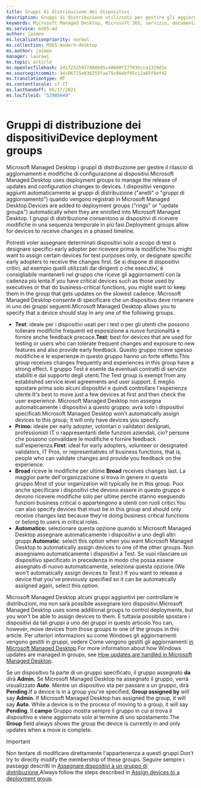 ```yaml
---
title: Gruppi di distribuzione dei dispositivi
description: Gruppi di distribuzione utilizzati per gestire gli aggiornamenti e altre modifiche
keywords: Microsoft Managed Desktop, Microsoft 365, servizio, documentazione
ms.service: m365-md
author: jaimeo
ms.localizationpriority: normal
ms.collection: M365-modern-desktop
ms.author: jaimeo
manager: laurawi
ms.topic: article
ms.openlocfilehash: 2d1f2325937488b95c40600f277835cca1329d1e
ms.sourcegitcommit: 34c06715e036255faa75c66ebf95c12a85f8ef42
ms.translationtype: MT
ms.contentlocale: it-IT
ms.lasthandoff: 06/17/2021
ms.locfileid: "52985649"
---
```

# <a name="device-deployment-groups"></a><span data-ttu-id="84832-104">Gruppi di distribuzione dei dispositivi</span><span class="sxs-lookup"><span data-stu-id="84832-104">Device deployment groups</span></span>

<span data-ttu-id="84832-105">Microsoft Managed Desktop i gruppi di distribuzione per gestire il rilascio di aggiornamenti e modifiche di configurazione ai dispositivi.</span><span class="sxs-lookup"><span data-stu-id="84832-105">Microsoft Managed Desktop uses deployment groups to manage the release of updates and configuration changes to devices.</span></span> <span data-ttu-id="84832-106">I dispositivi vengono aggiunti automaticamente ai gruppi di distribuzione ("anelli" o "gruppi di aggiornamento") quando vengono registrati in Microsoft Managed Desktop.</span><span class="sxs-lookup"><span data-stu-id="84832-106">Devices are added to deployment groups ("rings" or "update groups") automatically when they are enrolled into Microsoft Managed Desktop.</span></span> <span data-ttu-id="84832-107">I gruppi di distribuzione consentono ai dispositivi di ricevere modifiche in una sequenza temporale in più fasi.</span><span class="sxs-lookup"><span data-stu-id="84832-107">Deployment groups allow for devices to receive changes in a phased timeline.</span></span>

<span data-ttu-id="84832-108">Potresti voler assegnare determinati dispositivi solo a scopo di test o designare specifici early adopter per ricevere prima le modifiche.</span><span class="sxs-lookup"><span data-stu-id="84832-108">You might want to assign certain devices for test purposes only, or designate specific early adopters to receive the changes first.</span></span> <span data-ttu-id="84832-109">Se si dispone di dispositivi critici, ad esempio quelli utilizzati dai dirigenti o che esecutivi, è consigliabile mantenerli nel gruppo che riceve gli aggiornamenti con la cadenza più lenta.</span><span class="sxs-lookup"><span data-stu-id="84832-109">If you have critical devices such as those used by executives or that do business-critical functions, you might want to keep them in the group that gets updates on the slowest cadence.</span></span> <span data-ttu-id="84832-110">Microsoft Managed Desktop consente di specificare che un dispositivo deve rimanere in uno dei gruppi seguenti.</span><span class="sxs-lookup"><span data-stu-id="84832-110">Microsoft Managed Desktop allows you to specify that a device should stay in any one of the following groups.</span></span>

- <span data-ttu-id="84832-111">**Test**: ideale per i dispositivi usati per i test o per gli utenti che possono tollerare modifiche frequenti ed esposizione a nuove funzionalità e fornire anche feedback precoce.</span><span class="sxs-lookup"><span data-stu-id="84832-111">**Test**: best for devices that are used for testing or users who can tolerate frequent changes and exposure to new features and also provide early feedback.</span></span> <span data-ttu-id="84832-112">Questo gruppo riceve spesso modifiche e le esperienze in questo gruppo hanno un forte effetto.</span><span class="sxs-lookup"><span data-stu-id="84832-112">This group receives changes frequently and experiences in this group have a strong effect.</span></span> <span data-ttu-id="84832-113">Il gruppo Test è esente da eventuali contratti di servizio stabiliti e dal supporto degli utenti.</span><span class="sxs-lookup"><span data-stu-id="84832-113">The Test group is exempt from any established service level agreements and user support.</span></span> <span data-ttu-id="84832-114">È meglio spostare prima solo alcuni dispositivi e quindi controllare l'esperienza utente.</span><span class="sxs-lookup"><span data-stu-id="84832-114">It's best to move just a few devices at first and then check the user experience.</span></span> <span data-ttu-id="84832-115">Microsoft Managed Desktop non assegna automaticamente i dispositivi a questo gruppo; avrà solo i dispositivi specificati.</span><span class="sxs-lookup"><span data-stu-id="84832-115">Microsoft Managed Desktop won't automatically assign devices to this group; it will only have devices you specify.</span></span>
- <span data-ttu-id="84832-116">**Primo:** ideale per early adopter, volontari o validatori designati, professionisti IT o rappresentanti delle funzioni aziendali, cio? persone che possono convalidare le modifiche e fornire feedback sull'esperienza.</span><span class="sxs-lookup"><span data-stu-id="84832-116">**First**: ideal for early adopters, volunteer or designated validators, IT Pros, or representatives of business functions, that is, people who can validate changes and provide you feedback on the experience.</span></span>
- <span data-ttu-id="84832-117">**Broad** riceve le modifiche per ultime.</span><span class="sxs-lookup"><span data-stu-id="84832-117">**Broad** receives changes last.</span></span> <span data-ttu-id="84832-118">La maggior parte dell'organizzazione si trova in genere in questo gruppo.</span><span class="sxs-lookup"><span data-stu-id="84832-118">Most of your organization will typically be in this group.</span></span> <span data-ttu-id="84832-119">Puoi anche specificare i dispositivi che devono essere in questo gruppo e devono ricevere modifiche solo per ultime perché stanno eseguendo funzioni business critical o appartengono a utenti con ruoli critici.</span><span class="sxs-lookup"><span data-stu-id="84832-119">You can also specify devices that must be in this group and should only receive changes last because they're doing business critical functions or belong to users in critical roles.</span></span> 
- <span data-ttu-id="84832-120">**Automatico:** selezionare questa opzione quando si Microsoft Managed Desktop assegnare automaticamente i dispositivi a uno degli altri gruppi.</span><span class="sxs-lookup"><span data-stu-id="84832-120">**Automatic**: select this option when you want Microsoft Managed Desktop to automatically assign devices to one of the other groups.</span></span> <span data-ttu-id="84832-121">Non assegniamo automaticamente i dispositivi a Test. Se vuoi rilasciare un dispositivo specificato in precedenza in modo che possa essere assegnato di nuovo automaticamente, seleziona questa opzione.</span><span class="sxs-lookup"><span data-stu-id="84832-121">(We won't automatically assign devices to Test.) If you want to release a device that you've previously specified so it can be automatically assigned again, select this option.</span></span> 

<span data-ttu-id="84832-122">Microsoft Managed Desktop alcuni gruppi aggiuntivi per controllare le distribuzioni, ma non sarà possibile assegnare loro dispositivi.</span><span class="sxs-lookup"><span data-stu-id="84832-122">Microsoft Managed Desktop uses some additional groups to control deployments, but you won't be able to assign devices to them.</span></span> <span data-ttu-id="84832-123">È tuttavia possibile spostare i dispositivi da tali gruppi a uno dei gruppi in questo articolo.</span><span class="sxs-lookup"><span data-stu-id="84832-123">You can, however, move devices from those groups to one of the groups in this article.</span></span> <span data-ttu-id="84832-124">Per ulteriori informazioni su come Windows gli aggiornamenti vengono gestiti in gruppi, vedere Come vengono gestiti gli aggiornamenti [in Microsoft Managed Desktop](updates.md).</span><span class="sxs-lookup"><span data-stu-id="84832-124">For more information about how Windows updates are managed in groups, see [How updates are handled in Microsoft Managed Desktop](updates.md).</span></span>

<span data-ttu-id="84832-125">Se un dispositivo fa parte di un gruppo specificato, il gruppo assegnato **da** dirà **Admin.** Se Microsoft Managed Desktop ha assegnato il gruppo, verrà visualizzato **Auto**. Mentre un dispositivo sta per passare a un gruppo, dirà **Pending.**</span><span class="sxs-lookup"><span data-stu-id="84832-125">If a device is in a group you've specified, **Group assigned by** will say **Admin**. If Microsoft Managed Desktop has assigned the group, it will say **Auto**. While a device is in the process of moving to a group, it will say **Pending**.</span></span> <span data-ttu-id="84832-126">Il **campo** Gruppo mostra sempre il gruppo in cui si trova il dispositivo e viene aggiornato solo al termine di uno spostamento.</span><span class="sxs-lookup"><span data-stu-id="84832-126">The **Group** field always shows the group the device is currently in and only updates when a move is complete.</span></span>

> [!IMPORTANT]
> <span data-ttu-id="84832-127">Non tentare di modificare direttamente l'appartenenza a questi gruppi.</span><span class="sxs-lookup"><span data-stu-id="84832-127">Don't try to directly modify the membership of these groups.</span></span> <span data-ttu-id="84832-128">Seguire sempre i passaggi descritti in [Assegnare dispositivi a un gruppo di distribuzione.](../working-with-managed-desktop/assign-deployment-group.md)</span><span class="sxs-lookup"><span data-stu-id="84832-128">Always follow the steps described in [Assign devices to a deployment group](../working-with-managed-desktop/assign-deployment-group.md).</span></span>
